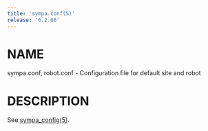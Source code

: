 ```yaml
---
title: 'sympa.conf(5)'
release: '6.2.66'
---
```


# NAME

sympa.conf, robot.conf - Configuration file for default site and robot

# DESCRIPTION

See [sympa\_config(5)](./sympa_config.5.md).
